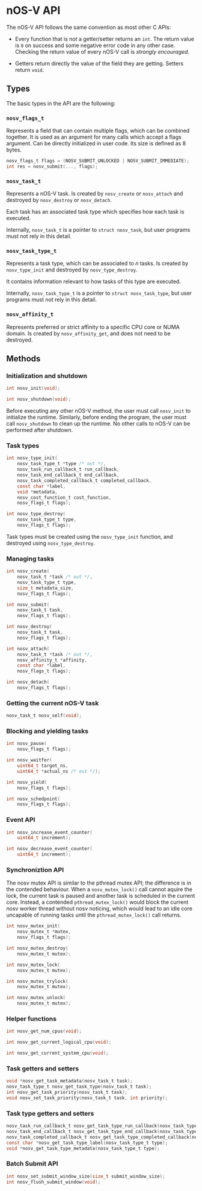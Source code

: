 # nOS-V API

The nOS-V API follows the same convention as most other C APIs:

 - Every function that is not a getter/setter returns an `int`.
The return value is `0` on success and some negative error code in any other case.
Checking the return value of every nOS-V call is *strongly encouraged*.

 - Getters return directly the value of the field they are getting.
Setters return `void`.

## Types

The basic types in the API are the following:

### `nosv_flags_t`

Represents a field that can contain multiple flags, which can be combined together.
It is used as an argument for many calls which accept a flags argument.
Can be directly initialized in user code. Its size is defined as 8 bytes.

```c
nosv_flags_t flags = (NOSV_SUBMIT_UNLOCKED | NOSV_SUBMIT_IMMEDIATE);
int res = nosv_submit(..., flags);
```

### `nosv_task_t`

Represents a nOS-V task. Is created by `nosv_create` or `nosv_attach` and destroyed by `nosv_destroy` or `nosv_detach`.

Each task has an associated task type which specifies how each task is executed.

Internally, `nosv_task_t` is a pointer to `struct nosv_task`, but user programs must not rely in this
detail.

### `nosv_task_type_t`

Represents a task type, which can be associated to *n* tasks.
Is created by `nosv_type_init` and destroyed by `nosv_type_destroy`.

It contains information relevant to how tasks of this type are executed.

Internally, `nosv_task_type_t` is a pointer to `struct nosv_task_type`, but user programs must not rely in this
detail.

### `nosv_affinity_t`

Represents preferred or strict affinity to a specific CPU core or NUMA domain.
Is created by `nosv_affinity_get`, and does not need to be destroyed.

## Methods

### Initialization and shutdown
```c
int nosv_init(void);

int nosv_shutdown(void);
```

Before executing any other nOS-V method, the user must call `nosv_init` to initialize the runtime. Similarly, before ending the program, the user must call `nosv_shutdown` to clean up the runtime. No other calls to nOS-V can be performed after shutdown.

### Task types
```c
int nosv_type_init(
	nosv_task_type_t *type /* out */,
	nosv_task_run_callback_t run_callback,
	nosv_task_end_callback_t end_callback,
	nosv_task_completed_callback_t completed_callback,
	const char *label,
	void *metadata,
	nosv_cost_function_t cost_function,
	nosv_flags_t flags);

int nosv_type_destroy(
	nosv_task_type_t type,
	nosv_flags_t flags);
```

Task types must be created using the `nosv_type_init` function, and destroyed using `nosv_type_destroy`.

### Managing tasks
```c
int nosv_create(
	nosv_task_t *task /* out */,
	nosv_task_type_t type,
	size_t metadata_size,
	nosv_flags_t flags);

int nosv_submit(
	nosv_task_t task,
	nosv_flags_t flags);

int nosv_destroy(
	nosv_task_t task,
	nosv_flags_t flags);

int nosv_attach(
	nosv_task_t *task /* out */,
	nosv_affinity_t *affinity,
	const char *label,
	nosv_flags_t flags);

int nosv_detach(
	nosv_flags_t flags);
```

### Getting the current nOS-V task
```c
nosv_task_t nosv_self(void);
```

### Blocking and yielding tasks
```c
int nosv_pause(
	nosv_flags_t flags);

int nosv_waitfor(
	uint64_t target_ns,
	uint64_t *actual_ns /* out */);

int nosv_yield(
	nosv_flags_t flags);

int nosv_schedpoint(
	nosv_flags_t flags);
```

### Event API
```c
int nosv_increase_event_counter(
	uint64_t increment);

int nosv_decrease_event_counter(
	uint64_t increment);
```

### Synchroniztion API

The nosv mutex API is similar to the pthread mutex API; the difference is in
the contended behaviour. When a `nosv_mutex_lock()` call cannot aquire the
lock, the current task is paused and another task is scheduled in the current
core. Instead, a contended `pthread_mutex_lock()` would block the current nosv
worker thread without nosv noticing, which would lead to an idle core uncapable
of running tasks until the `pthread_mutex_lock()` call returns.

```c
int nosv_mutex_init(
	nosv_mutex_t *mutex,
	nosv_flags_t flags);

int nosv_mutex_destroy(
	nosv_mutex_t mutex);

int nosv_mutex_lock(
	nosv_mutex_t mutex);

int nosv_mutex_trylock(
	nosv_mutex_t mutex);

int nosv_mutex_unlock(
	nosv_mutex_t mutex);
```

### Helper functions
```c
int nosv_get_num_cpus(void);

int nosv_get_current_logical_cpu(void);

int nosv_get_current_system_cpu(void);
```

### Task getters and setters
```c
void *nosv_get_task_metadata(nosv_task_t task);
nosv_task_type_t nosv_get_task_type(nosv_task_t task);
int nosv_get_task_priority(nosv_task_t task);
void nosv_set_task_priority(nosv_task_t task, int priority);
```

### Task type getters and setters
```c
nosv_task_run_callback_t nosv_get_task_type_run_callback(nosv_task_type_t type);
nosv_task_end_callback_t nosv_get_task_type_end_callback(nosv_task_type_t type);
nosv_task_completed_callback_t nosv_get_task_type_completed_callback(nosv_task_type_t type);
const char *nosv_get_task_type_label(nosv_task_type_t type);
void *nosv_get_task_type_metadata(nosv_task_type_t type);
```

### Batch Submit API
```c
int nosv_set_submit_window_size(size_t submit_window_size);
int nosv_flush_submit_window(void);
```
